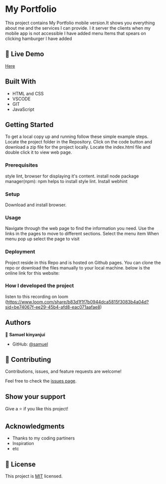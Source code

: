 # My Portfolio

This project contains My Portfolio  mobile  version.It shows you everything about me and the services I can provide.
I it server the clients when my mobile app is not accessible
I have added menu Items that spears on clicking hamburger
I have added

## 🚀 Live Demo

[Here](https://github.com/samuelkinyanjui/-finish_mobile_version_rev/tree/menu_actions)

## Built With

- HTML and CSS
- VSCODE
- GIT
- JavaScript



## Getting Started

To get a local copy up and running follow these simple example steps.
Locate the project folder in the Repository.
Click on the code button and download a zip file for the project locally.
Locate the index.html file and double click it to view web page.

### Prerequisites
style lint, browser for displaying it's content.
install node package manager(npm): npm helps to install style lint.
Install webhint


### Setup
Download and install browser.

### Usage
Navigate through the web page to find the information you need. Use the links in the pages to move to different sections.
Select the menu item
When menu pop up select the page to visit


### Deployment
  Project reside in this Repo and is hosted on Github pages. You can clone the repo or download the files manually to your local machine.
  below is the online link for this website:

### How I developed the project
listen to this recording on  loom (https://www.loom.com/share/b83d1f1f7b0944dca5815f3083b4a04d?sid=be74067f-ee29-45b4-afd8-eac071aafae8)
## Authors

👤 **Samuel kinyanjui**

- GitHub: [@samuel](https://github.com/samuelkinyanjui)

 
## 🤝 Contributing

Contributions, issues, and feature requests are welcome!

Feel free to check the [issues page](../../issues/).

## Show your support

Give a ⭐️ if you like this project!

## Acknowledgments

- Thanks to my coding partiners
- Inspiration
- etc

## 📝 License

This project is [MIT](./MIT.md) licensed.
